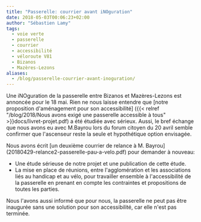 ```yaml
---
title: "Passerelle: courrier avant iNOguration"
date: 2018-05-03T00:06:23+02:00
author: "Sébastien Lamy"
tags:
  - voie verte
  - passerelle
  - courrier
  - accessibilité
  - véloroute V81
  - Bizanos
  - Mazères-Lezons
aliases:
  - /blog/passerelle-courrier-avant-inoguration/
---
```


Une iNOguration de la passerelle entre Bizanos et Mazères-Lezons est annoncée
pour le 18 mai. Rien ne nous laisse entendre que [notre proposition d'aménagement
pour son accessibilité]
({{< relref "/blog/2018/Nous avons exigé une passerelle accessible à tous" >}}docs/livret-projet.pdf)
a été étudiée avec sérieux. Aussi, le bref échange que
nous avons eu avec M.Bayrou lors du forum citoyen du 20 avril semble
confirmer que l'ascenseur reste la seule et hypothétique option envisagée.

Nous avons écrit [un deuxième courrier de relance à M. Bayrou]
(20180429-relance2-passerelle-pau-a-velo.pdf) pour demander à nouveau:

* Une étude sérieuse de notre projet et une publication de cette étude.
* La mise en place de réunions, entre l'agglomération et les associations
  liés au handicap et au vélo, pour travailler ensemble à l'accessibilité de la
  passerelle en prenant en compte les contraintes et propositions de toutes les
  parties.

Nous l'avons aussi informé que pour nous, la passerelle ne peut pas être
inaugurée sans une solution pour son accessibilité, car elle n'est pas terminée.
